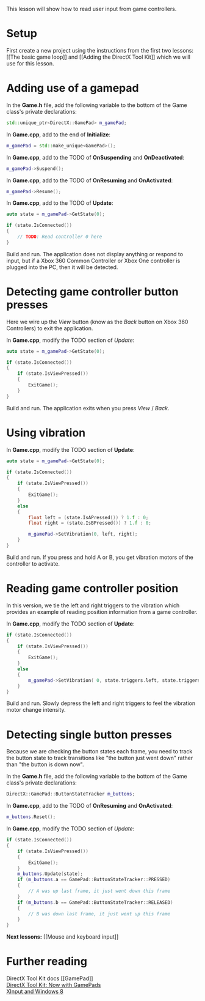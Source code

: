 This lesson will show how to read user input from game controllers.

# Setup
First create a new project using the instructions from the first two lessons: [[The basic game loop]] and
[[Adding the DirectX Tool Kit]] which we will use for this lesson.

# Adding use of a gamepad

In the **Game.h** file, add the following variable to the bottom of the Game class's private declarations:

```cpp
std::unique_ptr<DirectX::GamePad> m_gamePad;
```

In **Game.cpp**, add to the end of **Initialize**:

```cpp
m_gamePad = std::make_unique<GamePad>();
```

In **Game.cpp**, add to the TODO of **OnSuspending** and **OnDeactivated**:

```cpp
m_gamePad->Suspend();
```

In **Game.cpp**, add to the TODO of **OnResuming** and **OnActivated**:

```cpp
m_gamePad->Resume();
```

In **Game.cpp**, add to the TODO of **Update**:

```cpp
auto state = m_gamePad->GetState(0);

if (state.IsConnected())
{
    // TODO: Read controller 0 here
}
```

Build and run. The application does not display anything or respond to input, but if a Xbox 360 Common Controller or Xbox One controller is plugged into the PC, then it will be detected.

# Detecting game controller button presses

Here we wire up the _View_ button (know as the _Back_ button on Xbox 360 Controllers) to exit the application.

In **Game.cpp**, modify the TODO section of *Update*:

```cpp
auto state = m_gamePad->GetState(0);

if (state.IsConnected())
{
    if (state.IsViewPressed())
    {
        ExitGame();
    }
}
```

Build and run. The application exits when you press _View_ / _Back_.

# Using vibration

In **Game.cpp**, modify the TODO section of **Update**:

```cpp
auto state = m_gamePad->GetState(0);

if (state.IsConnected())
{
    if (state.IsViewPressed())
    {
        ExitGame();
    }
    else
    {
        float left = (state.IsAPressed()) ? 1.f : 0;
        float right = (state.IsBPressed()) ? 1.f : 0;

        m_gamePad->SetVibration(0, left, right);
    }
}
```

Build and run. If you press and hold A or B, you get vibration motors of the controller to activate.

# Reading game controller position

In this version, we tie the left and right triggers to the vibration which provides an example of reading position information from a game controller.

In **Game.cpp**, modify the TODO section of **Update**:

```cpp
if (state.IsConnected())
{
    if (state.IsViewPressed())
    {
        ExitGame();
    }
    else
    {
        m_gamePad->SetVibration( 0, state.triggers.left, state.triggers.right );
    }
}
```

Build and run. Slowly depress the left and right triggers to feel the vibration motor change intensity.

# Detecting single button presses

Because we are checking the button states each frame, you need to track the button state to track transitions like "the button just went down" rather than "the button is down now".

In the **Game.h** file, add the following variable to the bottom of the Game class's private declarations:

```cpp
DirectX::GamePad::ButtonStateTracker m_buttons;
```

In **Game.cpp**, add to the TODO of **OnResuming** and **OnActivated**:

```cpp
m_buttons.Reset();
```

In **Game.cpp**, modify the TODO section of *Update*:

```cpp
if (state.IsConnected())
{
    if (state.IsViewPressed())
    {
        ExitGame();
    }
    m_buttons.Update(state);
    if (m_buttons.a == GamePad::ButtonStateTracker::PRESSED)
    {
        // A was up last frame, it just went down this frame
    }
    if (m_buttons.b == GamePad::ButtonStateTracker::RELEASED)
    {
        // B was down last frame, it just went up this frame
    }
}
```

**Next lessons:** [[Mouse and keyboard input]]

# Further reading

DirectX Tool Kit docs [[GamePad]]  
[DirectX Tool Kit: Now with GamePads](http://blogs.msdn.com/b/chuckw/archive/2014/09/05/directx-tool-kit-now-with-gamepads.aspx)  
[XInput and Windows 8](http://blogs.msdn.com/b/chuckw/archive/2012/04/26/xinput-and-windows-8-consumer-preview.aspx)
